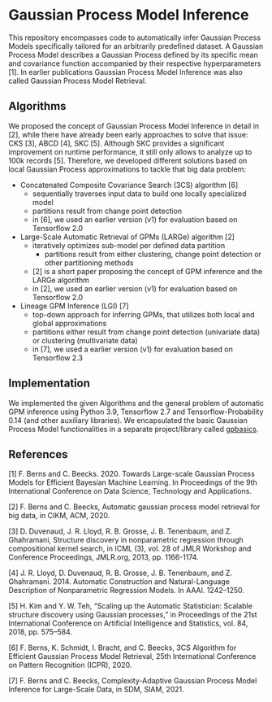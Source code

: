 # Gaussian Process Model Inference
This repository encompasses code to automatically infer Gaussian Process Models specifically tailored for an 
arbitrarily predefined dataset. A Gaussian Process Model describes a Gaussian Process defined by its specific mean 
and covariance function accompanied by their respective hyperparameters [1]. In earlier publications Gaussian Process 
Model Inference was also called Gaussian Process Model Retrieval.

## Algorithms
We proposed the concept of Gaussian Process Model Inference in detail in [2], while there have already been early 
approaches to solve that issue: CKS [3], ABCD [4], SKC [5]. Although SKC provides a significant improvement on runtime performance,
it still only allows to analyze up to 100k records [5]. Therefore, we developed different solutions based on local 
Gaussian Process approximations to tackle that big data problem:

- Concatenated Composite Covariance Search (3CS) algorithm [6]
    - sequentially traverses input data to build one locally specialized model
    - partitions result from change point detection
    - in [6], we used an earlier version (v1) for evaluation based on Tensorflow 2.0
- Large-Scale Automatic Retrieval of GPMs (LARGe) algorithm [2]
    - iteratively optimizes sub-model per defined data partition
        - partitions result from either clustering, change point detection or other partitioning methods
    - [2] is a short paper proposing the concept of GPM inference and the LARGe algorithm
    - in [2], we used an earlier version (v1) for evaluation based on Tensorflow 2.0
-  Lineage  GPM  Inference (LGI) [7]
    - top-down approach for inferring GPMs, that utilizes both local and global approximations
    - partitions either result from change point detection (univariate data) or clustering (multivariate data)
    - in [7], we used a earlier version (v1) for evaluation based on Tensorflow 2.3

## Implementation
We implemented the given Algorithms and the general problem of automatic GPM inference using Python 3.9, Tensorflow 2.7 
and Tensorflow-Probability 0.14 (and other auxiliary libraries). We encapsulated the basic Gaussian Process Model 
functionalities in a separate project/library called [gpbasics](https://github.com/Bernsai/GaussianProcessFundamentals). 

## References
[1] F. Berns and C. Beecks. 2020. Towards Large-scale Gaussian Process
Models for Efficient Bayesian Machine Learning. In Proceedings of the 9th
International Conference on Data Science, Technology and Applications.

[2] F. Berns and C. Beecks, Automatic gaussian process
model retrieval for big data, in CIKM, ACM, 2020.

[3] D. Duvenaud, J. R. Lloyd, R. B. Grosse, J. B.
Tenenbaum, and Z. Ghahramani, Structure discovery in nonparametric regression through compositional
kernel search, in ICML (3), vol. 28 of JMLR Workshop and Conference Proceedings, JMLR.org, 2013,
pp. 1166-1174.

[4] J. R. Lloyd, D. Duvenaud, R. B. Grosse, J. B. Tenenbaum,
and Z. Ghahramani. 2014. Automatic Construction and Natural-Language
Description of Nonparametric Regression Models. In AAAI. 1242–1250.

[5] H. Kim and Y. W. Teh, “Scaling up the Automatic Statistician: Scalable
structure discovery using Gaussian processes,” in Proceedings of the
21st International Conference on Artificial Intelligence and Statistics,
vol. 84, 2018, pp. 575–584.

[6] F. Berns, K. Schmidt, I. Bracht, and C. Beecks,
3CS Algorithm for Efficient Gaussian Process Model
Retrieval, 25th International Conference on Pattern
Recognition (ICPR), 2020.

[7] F. Berns and C. Beecks, Complexity-Adaptive Gaussian Process Model Inference for Large-Scale Data, 
in SDM, SIAM, 2021.
